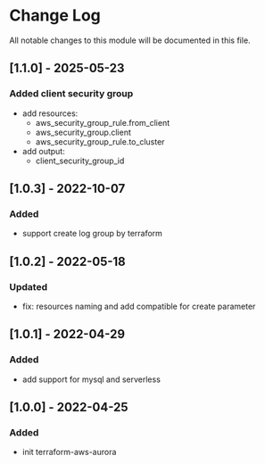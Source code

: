# Change Log

All notable changes to this module will be documented in this file.

## [1.1.0] - 2025-05-23

### Added client security group

- add resources:
    - aws_security_group_rule.from_client
    - aws_security_group.client
    - aws_security_group_rule.to_cluster
- add output:
    - client_security_group_id

## [1.0.3] - 2022-10-07

### Added

- support create log group by terraform

## [1.0.2] - 2022-05-18

### Updated

- fix: resources naming and add compatible for create parameter

## [1.0.1] - 2022-04-29

### Added

- add support for mysql and serverless

## [1.0.0] - 2022-04-25

### Added

- init terraform-aws-aurora
